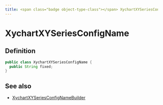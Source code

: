 ```yaml
---
title: <span class="badge object-type-class"></span> XychartXYSeriesConfigName
---
```

# <span class="badge object-type-class"></span> XychartXYSeriesConfigName

## Definition

```java
public class XychartXYSeriesConfigName {
  public String fixed;
}
```
## See also

 * <span class="badge builder"></span> [XychartXYSeriesConfigNameBuilder](./builder-XychartXYSeriesConfigNameBuilder.md)
